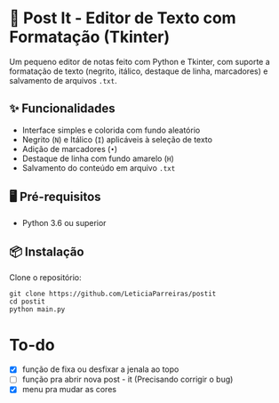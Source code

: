 # 📝 Post It - Editor de Texto com Formatação (Tkinter)

Um pequeno editor de notas feito com Python e Tkinter, com suporte a formatação de texto (negrito, itálico, destaque de linha, marcadores) e salvamento de arquivos `.txt`.

## ✨ Funcionalidades

- Interface simples e colorida com fundo aleatório
- Negrito (`N`) e Itálico (`I`) aplicáveis à seleção de texto
- Adição de marcadores (`•`)
- Destaque de linha com fundo amarelo (`H`)
- Salvamento do conteúdo em arquivo `.txt`


## 🖥️ Pré-requisitos

- Python 3.6 ou superior

## 📦 Instalação

Clone o repositório:

```
git clone https://github.com/LeticiaParreiras/postit
cd postit
python main.py
```
# To-do
- [x] função de fixa ou desfixar a jenala ao topo
- [ ] função pra abrir nova post - it (Precisando corrigir o bug)
- [x] menu pra mudar as cores
